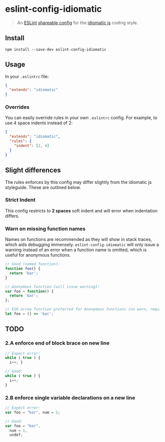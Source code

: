 # eslint-config-idiomatic
> An [ESLint](http://eslint.org/) [shareable config](http://eslint.org/docs/developer-guide/shareable-configs.html) for the [idiomatic js](https://github.com/rwaldron/idiomatic.js) coding style.

## Install
```
npm install --save-dev eslint-config-idiomatic
```

## Usage
In your `.eslintrc` file:
```json
{
  "extends": "idiomatic"
}
```

### Overrides
You can easily override rules in your own `.eslintrc` config. For example, to use 4 space indents instead of 2:
```json
{
  "extends": "idiomatic",
  "rules": {
    "indent": [2, 4]
  }
}
```

## Slight differences
The rules enforces by this config may differ slightly from the idiomatic js
styleguide. These are outlined below.

### Strict Indent
This config restricts to **2 spaces** soft indent and will error when indentation differs.

### Warn on missing function names
Names on functions are recommended as they will show in stack traces, which aids debugging immensely. `eslint-config-idiomatic` will only issue a warning instead of an error when a function name is omitted, which is useful for anonymous functions.

```js
// Good (named function):
function foo() {
  return 'bar';
}

// Anonymous function (will issue warning):
var foo = function() {
  return 'bar';
};

// ES6 arrow function preferred for Anonymous functions (no warn, requires ES6+):
let foo = () => 'bar';
```

## TODO

### 2.A enforce end of block brace on new line

```js
// Expect error:
while ( true ) {
  i++; }

// Good:
while ( true ) {
  i++;
}
```

### 2.B enforce single variable declarations on a new line

```js
// Expect error:
var foo = "bar", num = 1;

// Good:
var foo = "bar",
  num = 1,
  undef;
```
